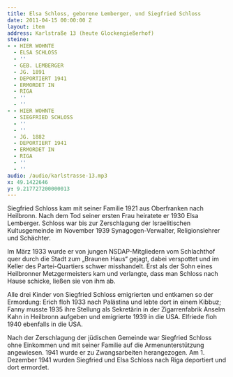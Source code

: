 ```yaml
---
title: Elsa Schloss, geborene Lemberger, und Siegfried Schloss
date: 2011-04-15 00:00:00 Z
layout: item
address: Karlstraße 13 (heute Glockengießerhof)
steine:
- - HIER WOHNTE
  - ELSA SCHLOSS
  - ''
  - GEB. LEMBERGER
  - JG. 1891
  - DEPORTIERT 1941
  - ERMORDET IN
  - RIGA
  - ''
  - ''
- - HIER WOHNTE
  - SIEGFRIED SCHLOSS
  - ''
  - ''
  - JG. 1882
  - DEPORTIERT 1941
  - ERMORDET IN
  - RIGA
  - ''
  - ''
audio: /audio/karlstrasse-13.mp3
x: 49.1422646
y: 9.217727200000013
---
```


Siegfried Schloss kam mit seiner Familie 1921 aus Oberfranken nach Heilbronn. Nach dem Tod seiner ersten Frau heiratete er 1930 Elsa Lemberger. Schloss war bis zur Zerschlagung der Israelitischen Kultusgemeinde im November 1939 Synagogen-Verwalter, Religionslehrer und Schächter.

Im März 1933 wurde er von jungen NSDAP-Mitgliedern vom Schlachthof quer durch die Stadt zum „Braunen Haus“ gejagt, dabei verspottet und im Keller des Partei-Quartiers schwer misshandelt. Erst als der Sohn eines Heilbronner Metzgermeisters kam und verlangte, dass man Schloss nach Hause schicke, ließen sie von ihm ab.

Alle drei Kinder von Siegfried Schloss emigrierten und entkamen so der Ermordung: Erich floh 1933 nach Palästina und lebte dort in einem Kibbuz; Fanny musste 1935 ihre Stellung als Sekretärin in der Zigarrenfabrik Anselm Kahn in Heilbronn aufgeben und emigrierte 1939 in die USA. Elfriede floh 1940 ebenfalls in die USA.

Nach der Zerschlagung der jüdischen Gemeinde war Siegfried Schloss ohne Einkommen und mit seiner Familie auf die Armenunterstützung angewiesen. 1941 wurde er zu Zwangsarbeiten herangezogen. Am 1. Dezember 1941 wurden Siegfried und Elsa Schloss nach Riga deportiert und dort ermordet.